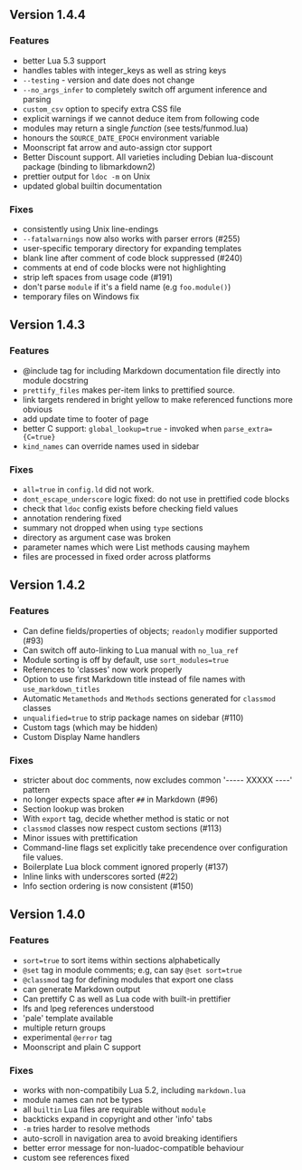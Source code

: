 ## Version 1.4.4

### Features
  * better Lua 5.3 support
  * handles tables with integer_keys as well as string keys
  * `--testing` - version and date does not change
  * `--no_args_infer` to completely switch off argument inference and parsing
  * `custom_csv` option to specify extra CSS file
  * explicit warnings if we cannot deduce item from following code
  * modules may return a single _function_ (see tests/funmod.lua)
  * honours the `SOURCE_DATE_EPOCH` environment variable
  * Moonscript fat arrow and auto-assign ctor support
  * Better Discount support. All varieties including Debian lua-discount package (binding to libmarkdown2)
  * prettier output for `ldoc -m` on Unix
  * updated global builtin documentation


### Fixes
  * consistently using Unix line-endings
  * `--fatalwarnings` now also works with parser errors (#255)
  * user-specific temporary directory for expanding templates
  * blank line after comment of code block suppressed (#240)
  * comments at end of code blocks were not highlighting
  * strip left spaces from usage code (#191)
  * don't parse `module` if it's a field name (e.g `foo.module()`)
  * temporary files on Windows fix

## Version 1.4.3

### Features

  * @include tag for including Markdown documentation file directly into module docstring
  * `prettify_files` makes per-item links to prettified source.
  * link targets rendered in bright yellow to make referenced functions more obvious
  * add update time to footer of page
  * better C support: `global_lookup=true` - invoked when `parse_extra={C=true}`
  * `kind_names` can override names used in sidebar
  
### Fixes

  * `all=true` in `config.ld` did not work.
  * `dont_escape_underscore` logic fixed: do not use in prettified code blocks
  * check that `ldoc` config exists before checking field values
  * annotation rendering fixed
  * summary not dropped when using `type` sections
  * directory as argument case was broken
  * parameter names which were List methods causing mayhem
  * files are processed in fixed order across platforms

## Version 1.4.2

### Features

  * Can define fields/properties of objects; `readonly` modifier supported (#93)
  * Can switch off auto-linking to Lua manual with `no_lua_ref`
  * Module sorting is off by default, use `sort_modules=true`
  * References to 'classes' now work properly
  * Option to use first Markdown title instead of file names with `use_markdown_titles`
  * Automatic `Metamethods` and `Methods` sections generated for `classmod` classes
  * `unqualified=true` to strip package names on sidebar (#110)
  * Custom tags (which may be hidden)
  * Custom Display Name handlers

### Fixes

  * stricter about doc comments, now excludes common '----- XXXXX ----' pattern
  * no longer expects space after `##` in Markdown (#96)
  * Section lookup was broken
  * With `export` tag, decide whether method is static or not
  * `classmod` classes now respect custom sections (#113)
  * Minor issues with prettification
  * Command-line flags set explicitly take precendence over configuration file values.
  * Boilerplate Lua block comment ignored properly (#137)
  * Inline links with underscores sorted (#22)
  * Info section ordering is now consistent (#150)

## Version 1.4.0

### Features

  * `sort=true` to sort items within sections alphabetically
  * `@set` tag in module comments; e.g, can say `@set sort=true`
  * `@classmod` tag for defining modules that export one class
  * can generate Markdown output
  * Can prettify C as well as Lua code with built-in prettifier
  * lfs and lpeg references understood
  * 'pale' template available
  * multiple return groups
  * experimental `@error` tag
  * Moonscript and plain C support


### Fixes

  * works with non-compatibily Lua 5.2, including `markdown.lua`
  * module names can not be types
  * all `builtin` Lua files are requirable without `module`
  * backticks expand in copyright and other 'info' tabs
  * `-m` tries harder to resolve methods
  * auto-scroll in navigation area to avoid breaking identifiers
  * better error message for non-luadoc-compatible behaviour
  * custom see references fixed



